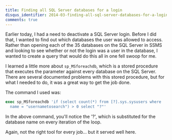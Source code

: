 ```yaml
---
title: Finding all SQL Server databases for a login
disqus_identifier: 2014-03-finding-all-sql-server-databases-for-a-login
comments: true
---
```


Earlier today, I had a need to deactivate a SQL Server login. Before I did that, I wanted to find out which databases the user was allowed to access. Rather than opening each of the 35 databases on the SQL Server in SSMS and looking to see whether or not the login was a user in the database, I wanted to create a query that would do this all in one fell swoop for me.

I learned a little more about `sp_MSforeachdb`, which is a stored procedure that executes the parameter against every database on the SQL Server. There are several documented problems with this stored procedure, but for what I needed to do, it was a great way to get the job done.

The command I used was:

``` sql
exec sp_MSforeachdb 'if (select count(*) from [?].sys.sysusers where
  name = "usernametosearch") > 0 select "?"'
```

In the above command, you'll notice the '?', which is substituted for the database name on every iteration of the loop.

Again, not the right tool for every job... but it served well here.
